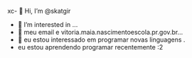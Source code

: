 xc- 👋 Hi, I’m @skatgir
- 👀 I’m interested in ...
- 🌱 meu email e vitoria.maia.nascimentoescola.pr.gov.br...
- 💞️ eu estou interessado em programar novas linguagens .
- eu estou aprendendo programar recentemente 
:2
<!---
skatgirl/skatgirl is a ✨ special ✨ repository because its `README.md` (this file) appears on your GitHub profile.
You can click the Preview link to take a look at your changes.
--->
